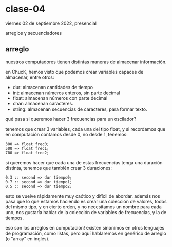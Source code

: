 # clase-04

viernes 02 de septiembre 2022, presencial

arreglos y secuenciadores

## arreglo

nuestros computadores tienen distintas maneras de almacenar información.

en ChucK, hemos visto que podemos crear variables capaces de almacenar, entre otros:

- dur: almacenan cantidades de tiempo
- int: almacenan números enteros, sin parte decimal
- float: almacenan números con parte decimal
- char: almacenan caracteres.
- string: almacenan secuencias de caracteres, para formar texto.

qué pasa si queremos hacer 3 frecuencias para un oscilador?

tenemos que crear 3 variables, cada una del tipo float, y si recordamos que en computación contamos desde 0, no desde 1, tenemos:

```chuck
300 => float frec0;
500 => float frec1;
700 => float frec2;
```

si queremos hacer que cada una de estas frecuencias tenga una duración distinta, tenemos que también crear 3 duraciones:

```chuck
0.3 :: second => dur tiempo0;
0.7 :: second => dur tiempo1;
0.5 :: second => dur tiempo2;
```

esto se vuelve rápidamente muy caótico y difícil de abordar. además nos pasa que lo que estamos haciendo es crear una colección de valores, todos del mismo tipo, y en cierto orden, y no necesitamos un nombre para cada uno, nos gustaría hablar de la colección de variables de frecuencias, y la de tiempos.

eso son los arreglos en computación! existen sinónimos en otros lenguajes de programación, como listas, pero aquí hablaremos en genérico de arreglo (o "array" en inglés).
